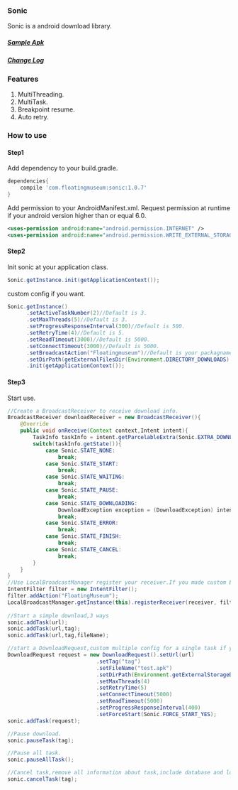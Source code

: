 ### Sonic
Sonic is a android download library.

##### [Sample Apk](https://github.com/floatingmuseum/Sonic/raw/master/apk/Sonic_sample.apk)
##### [Change Log](https://github.com/floatingmuseum/Sonic/blob/master/ChangeLog.md)

### Features

1. MultiThreading.
2. MultiTask.
3. Breakpoint resume.
4. Auto retry.

### How to use

#### Step1
Add dependency to your build.gradle.
```groovy
dependencies{
	compile 'com.floatingmuseum:sonic:1.0.7'
}
```
Add permission to your AndroidManifest.xml.
Request permission at runtime if your android version higher than or equal 6.0.
```xml
<uses-permission android:name="android.permission.INTERNET" />
<uses-permission android:name="android.permission.WRITE_EXTERNAL_STORAGE" />
```
#### Step2
Init sonic at your application class.
```java
Sonic.getInstance.init(getApplicationContext());
```
custom config if you want.
```java
Sonic.getInstance()
      .setActiveTaskNumber(2)//Default is 3.
      .setMaxThreads(5)//Default is 3.
      .setProgressResponseInterval(300)//Default is 500.
      .setRetryTime(4)//Default is 5.
      .setReadTimeout(3000)//Default is 5000.
      .setConnectTimeout(3000)//Default is 5000.
      .setBroadcastAction("Floatingmuseum")//Default is your packagname.
      .setDirPath(getExternalFilesDir(Environment.DIRECTORY_DOWNLOADS).getAbsolutePath())//Default is sdcard/Download
      .init(getApplicationContext());
```
#### Step3
Start use.
```java
//Create a BroadcastReceiver to receive download info.
BroadcastReceiver downloadReceiver = new BroadcastReceiver(){
	@Override
	public void onReceive(Context context,Intent intent){
    	TaskInfo taskInfo = intent.getParcelableExtra(Sonic.EXTRA_DOWNLOAD_TASK_INFO);
        switch(taskInfo.getState()){
        	case Sonic.STATE_NONE:
            	break;
            case Sonic.STATE_START:
            	break;
            case Sonic.STATE_WAITING:
            	break;
            case Sonic.STATE_PAUSE:
            	break;
            case Sonic.STATE_DOWNLOADING:
            	DownloadException exception = (DownloadException) intent.getSerializableExtra(Sonic.EXTRA_DOWNLOAD_EXCEPTION);
            	break;
            case Sonic.STATE_ERROR:
            	break;
            case Sonic.STATE_FINISH:
            	break;
            case Sonic.STATE_CANCEL:
            	break;
        }
    }
}
//Use LocalBroadcastManager register your receiver.If you made custom BroadcastAction at step2,add action in filter.
IntentFilter filter = new IntentFilter();
filter.addAction("FloatingMuseum");
LocalBroadcastManager.getInstance(this).registerReceiver(receiver, filter);
                
//Start a simple download,3 ways
sonic.addTask(url);
sonic.addTask(url,tag);
sonic.addTask(url,tag,fileName);

//start a DownloadRequest,custom multiple config for a single task if you need.
DownloadRequest request = new DownloadRequest().setUrl(url)
                            .setTag("tag")
                            .setFileName("test.apk")
                            .setDirPath(Environment.getExternalStorageDirectory().getAbsolutePath())
                            .setMaxThreads(4)
                            .setRetryTime(5)
                            .setConnectTimeout(5000)
                            .setReadTimeout(5000)
                            .setProgressResponseInterval(400)
                            .setForceStart(Sonic.FORCE_START_YES);
sonic.addTask(request);

//Pause download.
sonic.pauseTask(tag);

//Pause all task.
sonic.pauseAllTask();

//Cancel task,remove all information about task,include database and loca file.
sonic.cancelTask(tag);
```